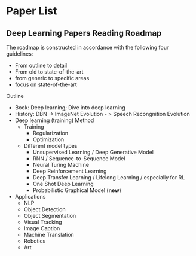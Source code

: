 # Paper List

## Deep Learning Papers Reading Roadmap

The roadmap is constructed in accordance with the following four guidelines:

- From outline to detail
- From old to state-of-the-art
- from generic to specific areas
- focus on state-of-the-art

Outline

- Book: Deep learning; Dive into deep learning
- History: DBN -> ImageNet Evolution - > Speech Recongnition Evolution
- Deep learning (training) Method
  - Training
    - Regularization
    - Optimization
  - Different model types
    - Unsupervised Learning / Deep Generative Model
    - RNN / Sequence-to-Sequence Model
    - Neural Turing Machine
    - Deep Reinforcement Learning
    - Deep Transfer Learning / Lifelong Learning / especially for RL
    - One Shot Deep Learning
    - Probabilistic Graphical Model (**new**)
- Applications
  - NLP
  - Object Detection
  - Object Segmentation
  - Visual Tracking
  - Image Caption
  - Machine Translation
  - Robotics
  - Art




